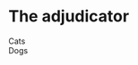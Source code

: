 # The adjudicator

<div class="row">
    <div class="col-xs-6 col-sm-6">Cats</div>
    <div class="col-xs-6 col-sm-6">Dogs</div>
</div>
